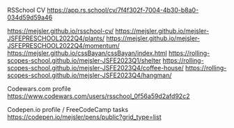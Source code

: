 RSSchool CV
https://app.rs.school/cv/7f4f302f-7004-4b30-b8a0-034d59d59a46

https://mejsler.github.io/rsschool-cv/
https://mejsler.github.io/mejsler-JSFEPRESCHOOL2022Q4/plants/
https://mejsler.github.io/mejsler-JSFEPRESCHOOL2022Q4/momentum/
https://mejsler.github.io/cssBayan/cssBayan/index.html
https://rolling-scopes-school.github.io/mejsler-JSFE2023Q1/shelter
https://rolling-scopes-school.github.io/mejsler-JSFE2023Q4/coffee-house/
https://rolling-scopes-school.github.io/mejsler-JSFE2023Q4/hangman/

Codewars.com profile
https://www.codewars.com/users/rsschool_0f56a59d2afd92c2

Codepen.io profile / FreeCodeCamp tasks
https://codepen.io/mejsler/pens/public?grid_type=list
